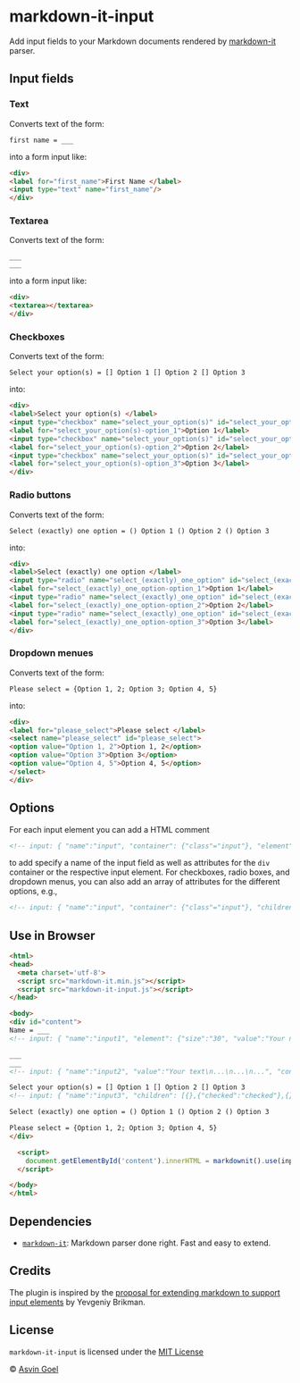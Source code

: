 # markdown-it-input

Add input fields to your Markdown documents rendered by [markdown-it](https://github.com/markdown-it/markdown-it) parser.

## Input fields

### Text 
Converts text of the form:
```
first name = ___
```

into a form input like:
```html
<div>
<label for="first_name">First Name </label>
<input type="text" name="first_name"/>
</div>
```

### Textarea
Converts text of the form:
```
___
___
```

into a form input like:
```html
<div>
<textarea></textarea>
</div>
```

### Checkboxes
Converts text of the form:
```
Select your option(s) = [] Option 1 [] Option 2 [] Option 3
```
into:
```html
<div>
<label>Select your option(s) </label>
<input type="checkbox" name="select_your_option(s)" id="select_your_option(s)-option_1" value="Option 1">
<label for="select_your_option(s)-option_1">Option 1</label>
<input type="checkbox" name="select_your_option(s)" id="select_your_option(s)-option_2" value="Option 2">
<label for="select_your_option(s)-option_2">Option 2</label>
<input type="checkbox" name="select_your_option(s)" id="select_your_option(s)-option_3" value="Option 3">
<label for="select_your_option(s)-option_3">Option 3</label>
</div>
```

### Radio buttons
Converts text of the form:
```
Select (exactly) one option = () Option 1 () Option 2 () Option 3
```
into:
```html
<div>
<label>Select (exactly) one option </label>
<input type="radio" name="select_(exactly)_one_option" id="select_(exactly)_one_option-option_1" value="Option 1">
<label for="select_(exactly)_one_option-option_1">Option 1</label>
<input type="radio" name="select_(exactly)_one_option" id="select_(exactly)_one_option-option_2" value="Option 2">
<label for="select_(exactly)_one_option-option_2">Option 2</label>
<input type="radio" name="select_(exactly)_one_option" id="select_(exactly)_one_option-option_3" value="Option 3">
<label for="select_(exactly)_one_option-option_3">Option 3</label>
</div>
```

### Dropdown menues
Converts text of the form:
```
Please select = {Option 1, 2; Option 3; Option 4, 5}
```
into:
```html
<div>
<label for="please_select">Please select </label>
<select name="please_select" id="please_select">
<option value="Option 1, 2">Option 1, 2</option>
<option value="Option 3">Option 3</option>
<option value="Option 4, 5">Option 4, 5</option>
</select>
</div>
```

## Options
For each input element you can add a HTML comment
```html
<!-- input: { "name":"input", "container": {"class"="input"}, "element": {"value":"Some value"} } -->
```
to add specify a name of the input field as well as attributes for the ```div``` container or the respective input element.
For checkboxes, radio boxes, and dropdown menus, you can also add an array of attributes for the different options, e.g.,
```html
<!-- input: { "name":"input", "container": {"class"="input"}, "children": [{},{"checked":"checked"},{}] } -->
```



## Use in Browser
```html
<html>
<head>
  <meta charset='utf-8'>
  <script src="markdown-it.min.js"></script>
  <script src="markdown-it-input.js"></script>
</head>

<body>
<div id="content">
Name = ___
<!-- input: { "name":"input1", "element": {"size":"30", "value":"Your name"} } -->

___
___
<!-- input: { "name":"input2", "value":"Your text\n...\n...\n...", "container":{"style":"margin-top:20px;margin-bottom:20px"},"element": {"rows":"10", "cols":"50",  "style":"background-color:lightgray"} } -->

Select your option(s) = [] Option 1 [] Option 2 [] Option 3
<!-- input: { "name":"input3", "children": [{},{"checked":"checked"},{}] } -->

Select (exactly) one option = () Option 1 () Option 2 () Option 3

Please select = {Option 1, 2; Option 3; Option 4, 5}
</div>

  <script>
	document.getElementById('content').innerHTML = markdownit().use(input).render( document.getElementById('content').innerHTML );
  </script>

</body>
</html>
```

## Dependencies

* [`markdown-it`](https://github.com/markdown-it/markdown-it): Markdown parser done right. Fast and easy to extend.


## Credits

The plugin is inspired by the [proposal for extending markdown to support input elements](https://www.ybrikman.com/writing/2011/07/26/proposal-extend-markdown-syntax-to/) by Yevgeniy Brikman.

## License

`markdown-it-input` is licensed under the [MIT License](./license.txt)

 © [Asvin Goel](https://github.com/rajgoel)
